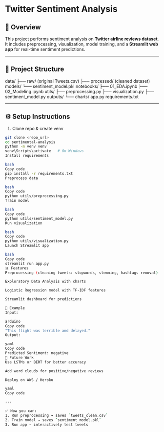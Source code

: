 # Twitter Sentiment Analysis

## 📌 Overview
This project performs sentiment analysis on **Twitter airline reviews dataset**.  
It includes preprocessing, visualization, model training, and a **Streamlit web app** for real-time sentiment predictions.

---

## 📂 Project Structure
data/
├── raw/ (original Tweets.csv)
├── processed/ (cleaned dataset)
models/
└── sentiment_model.pkl
notebooks/
├── 01_EDA.ipynb
├── 02_Modeling.ipynb
utils/
├── preprocessing.py
├── visualization.py
├── sentiment_model.py
outputs/
└── charts/
app.py
requirements.txt

---

## ⚙️ Setup Instructions
1. Clone repo & create venv
```bash
git clone <repo_url>
cd sentimental-analysis
python -m venv venv
venv\Scripts\activate   # On Windows
Install requirements

bash
Copy code
pip install -r requirements.txt
Preprocess data

bash
Copy code
python utils/preprocessing.py
Train model

bash
Copy code
python utils/sentiment_model.py
Run visualization

bash
Copy code
python utils/visualization.py
Launch Streamlit app

bash
Copy code
streamlit run app.py
📊 Features
Preprocessing (cleaning tweets: stopwords, stemming, hashtags removal)

Exploratory Data Analysis with charts

Logistic Regression model with TF-IDF features

Streamlit dashboard for predictions

🚀 Example
Input:

arduino
Copy code
"This flight was terrible and delayed."
Output:

yaml
Copy code
Predicted Sentiment: negative
🔮 Future Work
Use LSTMs or BERT for better accuracy

Add word clouds for positive/negative reviews

Deploy on AWS / Heroku

yaml
Copy code

---

✅ Now you can:
1. Run preprocessing → saves `tweets_clean.csv`
2. Train model → saves `sentiment_model.pkl`
3. Run app → interactively test tweets  
